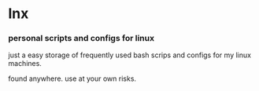# lnx
### personal scripts and configs for linux
just a easy storage of frequently used bash scrips and configs for my linux machines.

found anywhere. use at your own risks.
